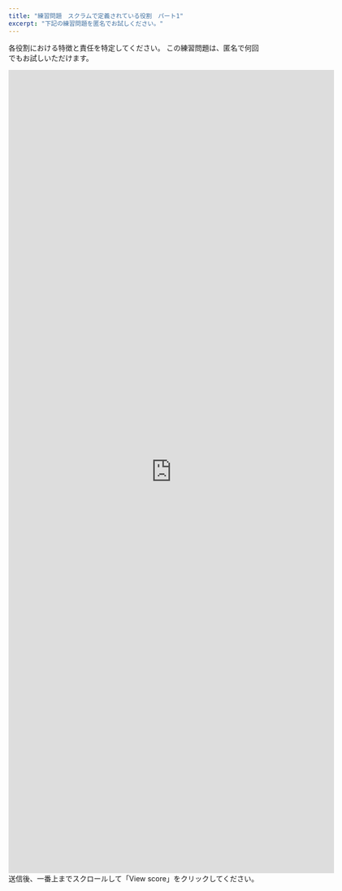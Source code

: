 ```yaml
---
title: "練習問題　スクラムで定義されている役割　パート1"
excerpt: "下記の練習問題を匿名でお試しください。"
---
```

各役割における特徴と責任を特定してください。 この練習問題は、匿名で何回でもお試しいただけます。
<iframe src="https://docs.google.com/forms/d/e/1FAIpQLSfnQVHxDju_VHqEBhd6jLMUlNQBOIi9iVCgTiZQfz7em0z7yg/viewform?embedded=true" width="641" height="1581" frameborder="0" marginheight="0" marginwidth="0">Loading…</iframe>
送信後、一番上までスクロールして「View score」をクリックしてください。
